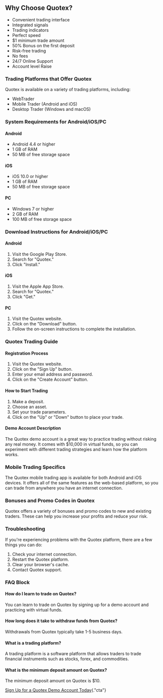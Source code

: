## Why Choose Quotex?

-   Convenient trading interface
-   Integrated signals
-   Trading indicators
-   Perfect speed
-   \$1 minimum trade amount
-   50% Bonus on the first deposit
-   Risk-free trading
-   No fees
-   24/7 Online Support
-   Account level Raise

### Trading Platforms that Offer Quotex

Quotex is available on a variety of trading platforms, including:

-   WebTrader
-   Mobile Trader (Android and iOS)
-   Desktop Trader (Windows and macOS)

### System Requirements for Android/iOS/PC

#### Android

-   Android 4.4 or higher
-   1 GB of RAM
-   50 MB of free storage space

#### iOS

-   iOS 10.0 or higher
-   1 GB of RAM
-   50 MB of free storage space

#### PC

-   Windows 7 or higher
-   2 GB of RAM
-   100 MB of free storage space

### Download Instructions for Android/iOS/PC

#### Android

1.  Visit the Google Play Store.
2.  Search for "Quotex."
3.  Click "Install."

#### iOS

1.  Visit the Apple App Store.
2.  Search for "Quotex."
3.  Click "Get."

#### PC

1.  Visit the Quotex website.
2.  Click on the "Download" button.
3.  Follow the on-screen instructions to complete the installation.

### Quotex Trading Guide

#### Registration Process

1.  Visit the Quotex website.
2.  Click on the "Sign Up" button.
3.  Enter your email address and password.
4.  Click on the "Create Account" button.

#### How to Start Trading

1.  Make a deposit.
2.  Choose an asset.
3.  Set your trade parameters.
4.  Click on the "Up" or "Down" button to place your trade.

#### Demo Account Description

The Quotex demo account is a great way to practice trading without
risking any real money. It comes with \$10,000 in virtual funds, so you
can experiment with different trading strategies and learn how the
platform works.

### Mobile Trading Specifics

The Quotex mobile trading app is available for both Android and iOS
devices. It offers all of the same features as the web-based platform,
so you can trade from anywhere you have an internet connection.

### Bonuses and Promo Codes in Quotex

Quotex offers a variety of bonuses and promo codes to new and existing
traders. These can help you increase your profits and reduce your risk.

### Troubleshooting

If you\'re experiencing problems with the Quotex platform, there are a
few things you can do:

1.  Check your internet connection.
2.  Restart the Quotex platform.
3.  Clear your browser\'s cache.
4.  Contact Quotex support.

### FAQ Block

#### How do I learn to trade on Quotex?

You can learn to trade on Quotex by signing up for a demo account and
practicing with virtual funds.

#### How long does it take to withdraw funds from Quotex?

Withdrawals from Quotex typically take 1-5 business days.

#### What is a trading platform?

A trading platform is a software platform that allows traders to trade
financial instruments such as stocks, forex, and commodities.

#### What is the minimum deposit amount on Quotex?

The minimum deposit amount on Quotex is \$10.

[Sign Up for a Quotex Demo Account
Today](\%22https://traff.sbs/brokerqxlid\%22){."cta"}

